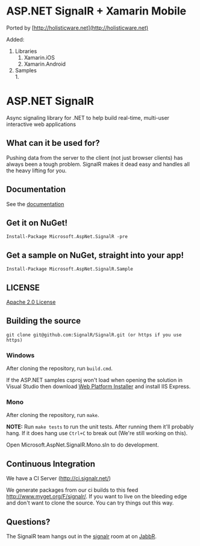 # ASP.NET SignalR + Xamarin Mobile

Ported by [http://holisticware.net](http://holisticware.net)

Added:

1.	Libraries		
	1.	Xamarin.iOS		
	2.	Xamarin.Android		
2. 	Samples		
	1. 
# ASP.NET SignalR 
Async signaling library for .NET to help build real-time, multi-user interactive web applications

## What can it be used for?
Pushing data from the server to the client (not just browser clients) has always been a tough problem. SignalR makes 
it dead easy and handles all the heavy lifting for you.

## Documentation
See the [documentation](https://github.com/SignalR/SignalR/wiki)

## Get it on NuGet!

    Install-Package Microsoft.AspNet.SignalR -pre

## Get a sample on NuGet, straight into your app!

    Install-Package Microsoft.AspNet.SignalR.Sample
	
## LICENSE
[Apache 2.0 License](https://github.com/SignalR/SignalR/blob/master/LICENSE.md)

## Building the source

```
git clone git@github.com:SignalR/SignalR.git (or https if you use https)
```

### Windows
After cloning the repository, run `build.cmd`.

If the ASP.NET samples csproj won't load when opening the solution in Visual Studio then 
download [Web Platform Installer](http://www.microsoft.com/web/downloads/platform.aspx) and install IIS Express.

### Mono
After cloning the repository, run `make`.

**NOTE:** Run `make tests` to run the unit tests. After running them it'll probably hang. If it does hang
use `Ctrl+C` to break out (We're still working on this).

Open Microsoft.AspNet.SignalR.Mono.sln to do development.

## Continuous Integration

We have a CI Server (http://ci.signalr.net/)

We generate packages from our ci builds to this feed http://www.myget.org/F/signalr/. If you want to live on the bleeding
edge and don't want to clone the source. You can try things out this way.

## Questions?
The SignalR team hangs out in the [signalr](http://jabbr.net/#/rooms/signalr) room at on [JabbR](http://jabbr.net/).